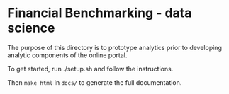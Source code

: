 # Financial Benchmarking - data science

The purpose of this directory is to prototype analytics prior to developing analytic components of the online portal.

To get started, run ./setup.sh and follow the instructions.

Then `make html` in `docs/` to generate the full documentation.
